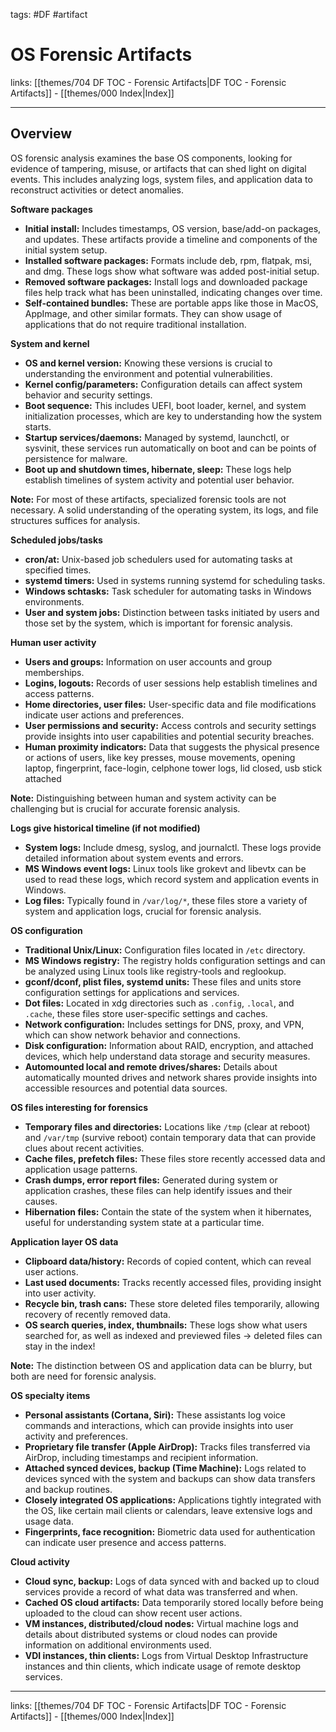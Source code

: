 tags: #DF #artifact

# OS Forensic Artifacts

links: [[themes/704 DF TOC - Forensic Artifacts|DF TOC - Forensic Artifacts]] - [[themes/000 Index|Index]]

---

## Overview

OS forensic analysis examines the base OS components, looking for evidence of tampering, misuse, or artifacts that can shed light on digital events. This includes analyzing logs, system files, and application data to reconstruct activities or detect anomalies.

**Software packages**

- **Initial install:** Includes timestamps, OS version, base/add-on packages, and updates. These artifacts provide a timeline and components of the initial system setup.
- **Installed software packages:** Formats include deb, rpm, flatpak, msi, and dmg. These logs show what software was added post-initial setup.
- **Removed software packages:** Install logs and downloaded package files help track what has been uninstalled, indicating changes over time.
- **Self-contained bundles:** These are portable apps like those in MacOS, AppImage, and other similar formats. They can show usage of applications that do not require traditional installation.

**System and kernel**

- **OS and kernel version:** Knowing these versions is crucial to understanding the environment and potential vulnerabilities.
- **Kernel config/parameters:** Configuration details can affect system behavior and security settings.
- **Boot sequence:** This includes UEFI, boot loader, kernel, and system initialization processes, which are key to understanding how the system starts.
- **Startup services/daemons:** Managed by systemd, launchctl, or sysvinit, these services run automatically on boot and can be points of persistence for malware.
- **Boot up and shutdown times, hibernate, sleep:** These logs help establish timelines of system activity and potential user behavior.

**Note:** For most of these artifacts, specialized forensic tools are not necessary. A solid understanding of the operating system, its logs, and file structures suffices for analysis.

**Scheduled jobs/tasks**

- **cron/at:** Unix-based job schedulers used for automating tasks at specified times.
- **systemd timers:** Used in systems running systemd for scheduling tasks.
- **Windows schtasks:** Task scheduler for automating tasks in Windows environments.
- **User and system jobs:** Distinction between tasks initiated by users and those set by the system, which is important for forensic analysis.

**Human user activity**

- **Users and groups:** Information on user accounts and group memberships.
- **Logins, logouts:** Records of user sessions help establish timelines and access patterns.
- **Home directories, user files:** User-specific data and file modifications indicate user actions and preferences.
- **User permissions and security:** Access controls and security settings provide insights into user capabilities and potential security breaches.
- **Human proximity indicators:** Data that suggests the physical presence or actions of users, like key presses, mouse movements, opening laptop, fingerprint, face-login, celphone tower logs, lid closed, usb stick attached

**Note:** Distinguishing between human and system activity can be challenging but is crucial for accurate forensic analysis.

**Logs give historical timeline (if not modified)**

- **System logs:** Include dmesg, syslog, and journalctl. These logs provide detailed information about system events and errors.
- **MS Windows event logs:** Linux tools like grokevt and libevtx can be used to read these logs, which record system and application events in Windows.
- **Log files:** Typically found in `/var/log/*`, these files store a variety of system and application logs, crucial for forensic analysis.

**OS configuration**

- **Traditional Unix/Linux:** Configuration files located in `/etc` directory.
- **MS Windows registry:** The registry holds configuration settings and can be analyzed using Linux tools like registry-tools and reglookup.
- **gconf/dconf, plist files, systemd units:** These files and units store configuration settings for applications and services.
- **Dot files:** Located in xdg directories such as `.config`, `.local`, and `.cache`, these files store user-specific settings and caches.
- **Network configuration:** Includes settings for DNS, proxy, and VPN, which can show network behavior and connections.
- **Disk configuration:** Information about RAID, encryption, and attached devices, which help understand data storage and security measures.
- **Automounted local and remote drives/shares:** Details about automatically mounted drives and network shares provide insights into accessible resources and potential data sources.

**OS files interesting for forensics**

- **Temporary files and directories:** Locations like `/tmp` (clear at reboot) and `/var/tmp` (survive reboot) contain temporary data that can provide clues about recent activities.
- **Cache files, prefetch files:** These files store recently accessed data and application usage patterns.
- **Crash dumps, error report files:** Generated during system or application crashes, these files can help identify issues and their causes.
- **Hibernation files:** Contain the state of the system when it hibernates, useful for understanding system state at a particular time.

**Application layer OS data**

- **Clipboard data/history:** Records of copied content, which can reveal user actions.
- **Last used documents:** Tracks recently accessed files, providing insight into user activity.
- **Recycle bin, trash cans:** These store deleted files temporarily, allowing recovery of recently removed data.
- **OS search queries, index, thumbnails:** These logs show what users searched for, as well as indexed and previewed files $\rightarrow$ deleted files can stay in the index!

**Note:** The distinction between OS and application data can be blurry, but both are need for forensic analysis.

**OS specialty items**

- **Personal assistants (Cortana, Siri):** These assistants log voice commands and interactions, which can provide insights into user activity and preferences.
- **Proprietary file transfer (Apple AirDrop):** Tracks files transferred via AirDrop, including timestamps and recipient information.
- **Attached synced devices, backup (Time Machine):** Logs related to devices synced with the system and backups can show data transfers and backup routines.
- **Closely integrated OS applications:** Applications tightly integrated with the OS, like certain mail clients or calendars, leave extensive logs and usage data.
- **Fingerprints, face recognition:** Biometric data used for authentication can indicate user presence and access patterns.

**Cloud activity**

- **Cloud sync, backup:** Logs of data synced with and backed up to cloud services provide a record of what data was transferred and when.
- **Cached OS cloud artifacts:** Data temporarily stored locally before being uploaded to the cloud can show recent user actions.
- **VM instances, distributed/cloud nodes:** Virtual machine logs and details about distributed systems or cloud nodes can provide information on additional environments used.
- **VDI instances, thin clients:** Logs from Virtual Desktop Infrastructure instances and thin clients, which indicate usage of remote desktop services.

---
links: [[themes/704 DF TOC - Forensic Artifacts|DF TOC - Forensic Artifacts]] - [[themes/000 Index|Index]]
